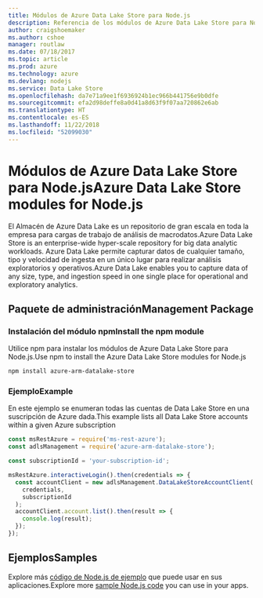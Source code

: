 ```yaml
---
title: Módulos de Azure Data Lake Store para Node.js
description: Referencia de los módulos de Azure Data Lake Store para Node.js
author: craigshoemaker
ms.author: cshoe
manager: routlaw
ms.date: 07/18/2017
ms.topic: article
ms.prod: azure
ms.technology: azure
ms.devlang: nodejs
ms.service: Data Lake Store
ms.openlocfilehash: da7e71a9ee1f6936924b1ec966b441756e9b0dfe
ms.sourcegitcommit: efa2d98deffe8a0d41a8d63f9f07aa720862e6ab
ms.translationtype: HT
ms.contentlocale: es-ES
ms.lasthandoff: 11/22/2018
ms.locfileid: "52099030"
---
```

# <a name="azure-data-lake-store-modules-for-nodejs"></a><span data-ttu-id="9539e-103">Módulos de Azure Data Lake Store para Node.js</span><span class="sxs-lookup"><span data-stu-id="9539e-103">Azure Data Lake Store modules for Node.js</span></span>

<span data-ttu-id="9539e-104">El Almacén de Azure Data Lake es un repositorio de gran escala en toda la empresa para cargas de trabajo de análisis de macrodatos.</span><span class="sxs-lookup"><span data-stu-id="9539e-104">Azure Data Lake Store is an enterprise-wide hyper-scale repository for big data analytic workloads.</span></span> <span data-ttu-id="9539e-105">Azure Data Lake permite capturar datos de cualquier tamaño, tipo y velocidad de ingesta en un único lugar para realizar análisis exploratorios y operativos.</span><span class="sxs-lookup"><span data-stu-id="9539e-105">Azure Data Lake enables you to capture data of any size, type, and ingestion speed in one single place for operational and exploratory analytics.</span></span>

## <a name="management-package"></a><span data-ttu-id="9539e-106">Paquete de administración</span><span class="sxs-lookup"><span data-stu-id="9539e-106">Management Package</span></span>

### <a name="install-the-npm-module"></a><span data-ttu-id="9539e-107">Instalación del módulo npm</span><span class="sxs-lookup"><span data-stu-id="9539e-107">Install the npm module</span></span>

<span data-ttu-id="9539e-108">Utilice npm para instalar los módulos de Azure Data Lake Store para Node.js.</span><span class="sxs-lookup"><span data-stu-id="9539e-108">Use npm to install the Azure Data Lake Store modules for Node.js</span></span>

```bash
npm install azure-arm-datalake-store
```

### <a name="example"></a><span data-ttu-id="9539e-109">Ejemplo</span><span class="sxs-lookup"><span data-stu-id="9539e-109">Example</span></span>

<span data-ttu-id="9539e-110">En este ejemplo se enumeran todas las cuentas de Data Lake Store en una suscripción de Azure dada.</span><span class="sxs-lookup"><span data-stu-id="9539e-110">This example lists all Data Lake Store accounts within a given Azure subscription</span></span>

```javascript
const msRestAzure = require('ms-rest-azure');
const adlsManagement = require('azure-arm-datalake-store');

const subscriptionId = 'your-subscription-id';

msRestAzure.interactiveLogin().then(credentials => {
  const accountClient = new adlsManagement.DataLakeStoreAccountClient(
    credentials,
    subscriptionId
  );
  accountClient.account.list().then(result => {
    console.log(result);
  });
});
```

## <a name="samples"></a><span data-ttu-id="9539e-111">Ejemplos</span><span class="sxs-lookup"><span data-stu-id="9539e-111">Samples</span></span>

<span data-ttu-id="9539e-112">Explore más [código de Node.js de ejemplo](https://azure.microsoft.com/resources/samples/?platform=nodejs) que puede usar en sus aplicaciones.</span><span class="sxs-lookup"><span data-stu-id="9539e-112">Explore more [sample Node.js code](https://azure.microsoft.com/resources/samples/?platform=nodejs) you can use in your apps.</span></span>
